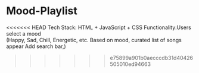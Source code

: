 # Mood-Playlist
<<<<<<< HEAD
Tech Stack: HTML + JavaScript + CSS Functionality:Users select a mood <br>(Happy, Sad, Chill, Energetic, etc. Based on mood, curated list of songs appear Add search bar,) 
>>>>>>> e75899a901b0aecccdb31d40426505010ed94663
